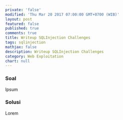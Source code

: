 ```yaml
---
private: 'false'
modified: 'Thu Mar 20 2017 07:00:00 GMT+0700 (WIB)'
layout: post
featured: false
published: true
comments: true
title: Writeup SQLInjection Challenges
tags: sqlinjection
mathjax: false
description: Writeup SQLInjection Challenges
category: Web Exploitation
chart: null
---
```


### Soal

Ipsum

### Solusi

Lorem

